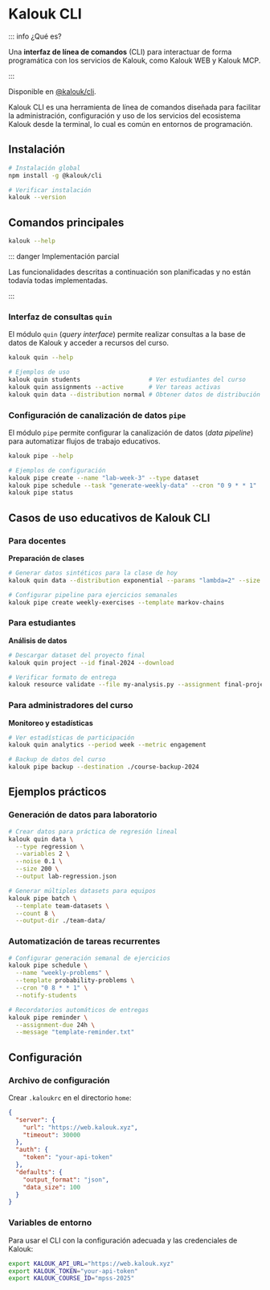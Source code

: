 # Kalouk CLI

::: info ¿Qué es?

Una **interfaz de línea de comandos** (CLI) para interactuar de forma programática con los servicios de Kalouk, como Kalouk WEB y Kalouk MCP.

:::

Disponible en <span class="i-simple-icons-npm"></span> [@kalouk/cli](https://www.npmjs.com/package/@kalouk/cli).

Kalouk CLI es una herramienta de línea de comandos diseñada para facilitar la administración, configuración y uso de los servicios del ecosistema Kalouk desde la terminal, lo cual es común en entornos de programación.

## Instalación

```bash
# Instalación global
npm install -g @kalouk/cli

# Verificar instalación
kalouk --version
```

## Comandos principales

```bash
kalouk --help
```

::: danger Implementación parcial

Las funcionalidades descritas a continuación son planificadas y no están todavía todas implementadas.

:::

### Interfaz de consultas `quin`

El módulo `quin` (_query interface_) permite realizar consultas a la base de datos de Kalouk y acceder a recursos del curso.

```bash
kalouk quin --help

# Ejemplos de uso
kalouk quin students                   # Ver estudiantes del curso
kalouk quin assignments --active       # Ver tareas activas
kalouk quin data --distribution normal # Obtener datos de distribución normal
```

### Configuración de canalización de datos `pipe`

El módulo `pipe` permite configurar la canalización de datos (_data pipeline_) para automatizar flujos de trabajo educativos.

```bash
kalouk pipe --help

# Ejemplos de configuración
kalouk pipe create --name "lab-week-3" --type dataset
kalouk pipe schedule --task "generate-weekly-data" --cron "0 9 * * 1"
kalouk pipe status
```

## Casos de uso educativos de Kalouk CLI

### Para docentes

**Preparación de clases**

```bash
# Generar datos sintéticos para la clase de hoy
kalouk quin data --distribution exponential --params "lambda=2" --size 100 --output class-data.csv

# Configurar pipeline para ejercicios semanales
kalouk pipe create weekly-exercises --template markov-chains
```

### Para estudiantes

**Análisis de datos**

```bash
# Descargar dataset del proyecto final
kalouk quin project --id final-2024 --download

# Verificar formato de entrega
kalouk resource validate --file my-analysis.py --assignment final-project
```

### Para administradores del curso

**Monitoreo y estadísticas**

```bash
# Ver estadísticas de participación
kalouk quin analytics --period week --metric engagement

# Backup de datos del curso
kalouk pipe backup --destination ./course-backup-2024
```

## Ejemplos prácticos

### Generación de datos para laboratorio

```bash
# Crear datos para práctica de regresión lineal
kalouk quin data \
  --type regression \
  --variables 2 \
  --noise 0.1 \
  --size 200 \
  --output lab-regression.json

# Generar múltiples datasets para equipos
kalouk pipe batch \
  --template team-datasets \
  --count 8 \
  --output-dir ./team-data/
```

### Automatización de tareas recurrentes

```bash
# Configurar generación semanal de ejercicios
kalouk pipe schedule \
  --name "weekly-problems" \
  --template probability-problems \
  --cron "0 8 * * 1" \
  --notify-students

# Recordatorios automáticos de entregas
kalouk pipe reminder \
  --assignment-due 24h \
  --message "template-reminder.txt"
```

## Configuración

### Archivo de configuración

Crear `.kaloukrc` en el directorio `home`:

```json
{
  "server": {
    "url": "https://web.kalouk.xyz",
    "timeout": 30000
  },
  "auth": {
    "token": "your-api-token"
  },
  "defaults": {
    "output_format": "json",
    "data_size": 100
  }
}
```

### Variables de entorno

Para usar el CLI con la configuración adecuada y las credenciales de Kalouk:

```bash
export KALOUK_API_URL="https://web.kalouk.xyz"
export KALOUK_TOKEN="your-api-token"
export KALOUK_COURSE_ID="mpss-2025"
```
